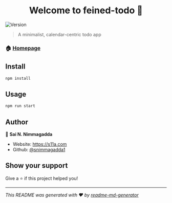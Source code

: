 <h1 align="center">Welcome to feined-todo 👋</h1>
<p>
  <img alt="Version" src="https://img.shields.io/badge/version-0.0.0-blue.svg?cacheSeconds=2592000" />
</p>

> A minimalist, calendar-centric todo app

### 🏠 [Homepage](https://kind-glacier-0930e140f.5.azurestaticapps.net/)

## Install

```sh
npm install
```

## Usage

```sh
npm run start
```

## Author

👤 **Sai N. Nimmagadda**

* Website: https://s11a.com
* Github: [@snimmagadda1](https://github.com/snimmagadda1)

## Show your support

Give a ⭐️ if this project helped you!

***
_This README was generated with ❤️ by [readme-md-generator](https://github.com/kefranabg/readme-md-generator)_